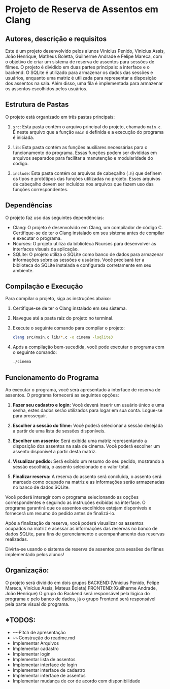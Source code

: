 # Projeto de Reserva de Assentos em Clang

## Autores, descrição e requisitos

Este é um projeto desenvolvido pelos alunos Vinicius Penido, Vinicius Assis, João Henrique, Matheus Boletta, Guilherme Andrade e Felipe Mareca, com o objetivo de criar um sistema de reserva de assentos para sessões de filmes. 
O projeto é dividido em duas partes principais: a interface e o backend. O SQLite é utilizado para armazenar os dados das sessões e usuários, enquanto uma matriz é utilizada para representar a disposição dos assentos na sala. 
Além disso, uma fila é implementada para armazenar os assentos escolhidos pelos usuários.

## Estrutura de Pastas

O projeto está organizado em três pastas principais:

1. `src`: Esta pasta contém o arquivo principal do projeto, chamado `main.c`. É neste arquivo que a função `main` é definida e a execução do programa é iniciada.

2. `lib`: Esta pasta contém as funções auxiliares necessárias para o funcionamento do programa. Essas funções podem ser divididas em arquivos separados para facilitar a manutenção e modularidade do código.

3. `include`: Esta pasta contém os arquivos de cabeçalho (`.h`) que definem os tipos e protótipos das funções utilizadas no projeto. Esses arquivos de cabeçalho devem ser incluídos nos arquivos que fazem uso das funções correspondentes.

## Dependências

O projeto faz uso das seguintes dependências:

- Clang: O projeto é desenvolvido em Clang, um compilador de código C. Certifique-se de ter o Clang instalado em seu sistema antes de compilar e executar o programa.
- Ncurses: O projeto utiliza da biblioteca Ncurses para desenvolver as interfaces visuais da aplicação.
- SQLite: O projeto utiliza o SQLite como banco de dados para armazenar informações sobre as sessões e usuários. Você precisará ter a biblioteca do SQLite instalada e configurada corretamente em seu ambiente.

## Compilação e Execução

Para compilar o projeto, siga as instruções abaixo:

1. Certifique-se de ter o Clang instalado em seu sistema.

2. Navegue até a pasta raiz do projeto no terminal.

3. Execute o seguinte comando para compilar o projeto:

   ```bash
   clang src/main.c lib/*.c -o cinema -lsqlite3
   ```
  
4. Após a compilação bem-sucedida, você pode executar o programa com o seguinte comando:

    ```bash
   ./cinema
    ```
## Funcionamento do Programa

Ao executar o programa, você será apresentado à interface de reserva de assentos. O programa fornecerá as seguintes opções:

1. **Fazer seu cadastro e login:** Você deverá inserir um usuário único e uma senha, estes dados serão utilizados para logar em sua conta. Logue-se para prosseguir.

2. **Escolher a sessão do filme:** Você poderá selecionar a sessão desejada a partir de uma lista de sessões disponíveis.

3. **Escolher um assento:** Será exibida uma matriz representando a disposição dos assentos na sala de cinema. Você poderá escolher um assento disponível a partir desta matriz.

4. **Visualizar pedido:** Será exibido um resumo do seu pedido, mostrando a sessão escolhida, o assento selecionado e o valor total.

5. **Finalizar reserva:** A reserva do assento será concluída, o assento será marcado como ocupado na matriz e as informações serão armazenadas no banco de dados SQLite.

Você poderá interagir com o programa selecionando as opções correspondentes e seguindo as instruções exibidas na interface. O programa garantirá que os assentos escolhidos estejam disponíveis e fornecerá um resumo do pedido antes de finalizá-lo.

Após a finalização da reserva, você poderá visualizar os assentos ocupados na matriz e acessar as informações das reservas no banco de dados SQLite, para fins de gerenciamento e acompanhamento das reservas realizadas.

Divirta-se usando o sistema de reserva de assentos para sessões de filmes implementado pelos alunos!

## Organização:

O projeto será dividido em dois grupos BACKEND:(Vinicius Penido, Felipe Mareca, Vinícius Assis, Mateus Boleta) FRONTEND:(Guilherme Andrade, João Henrique) O grupo do Backend será responsável pela lógica do programa e pelo banco de dados, já o grupo Frontend será responsável pela parte visual do programa.


## *TODOS:

- ~~Pitch de apresentação
- ~~Construção do readme.md
- Implementar Arquivos
- Implementar cadastro
- Implementar login
- Implementar lista de assentos
- Implementar interface de login
- Implementar interface de cadastro
- Implementar interface de assentos
- Implementar mudança de cor de acordo com disponibilidade
